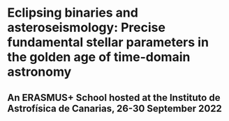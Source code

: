 # Eclipsing binaries and asteroseismology: Precise fundamental stellar parameters in the golden age of time-domain astronomy
## An ERASMUS+ School hosted at the Instituto de Astrofísica de Canarias, 26-30 September 2022
